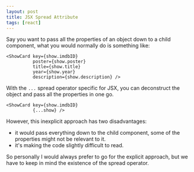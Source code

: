 ```yaml
---
layout: post
title: JSX Spread Attribute
tags: [react]
---
```


Say you want to pass all the properties of an object down to a child component, what you would normally do is something like:
```
<ShowCard key={show.imdbID}
          poster={show.poster}
          title={show.title}
          year={show.year}
          description={show.description} />
```
With the `...` spread operator specific for JSX, you can deconstruct the object and pass all the properties in one go.
```
<ShowCard key={show.imdbID}
          {...show} />
```
However, this inexplicit approach has two disadvantages:

- it would pass everything down to the child component, some of the properties might not be relevant to it.
- it's making the code slightly difficult to read.

So personally I would always prefer to go for the explicit approach, but we have to keep in mind the existence of the spread operator.